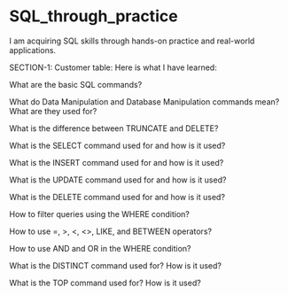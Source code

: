 # SQL_through_practice
I am acquiring SQL skills through hands-on practice and real-world applications.

SECTION-1: Customer table: 
Here is what I have learned:

What are the basic SQL commands?

What do Data Manipulation and Database Manipulation commands mean? What are they used for?

What is the difference between TRUNCATE and DELETE?

What is the SELECT command used for and how is it used?

What is the INSERT command used for and how is it used?

What is the UPDATE command used for and how is it used?

What is the DELETE command used for and how is it used?

How to filter queries using the WHERE condition?

How to use =, >, <, <>, LIKE, and BETWEEN operators?

How to use AND and OR in the WHERE condition?

What is the DISTINCT command used for? How is it used?

What is the TOP command used for? How is it used?
